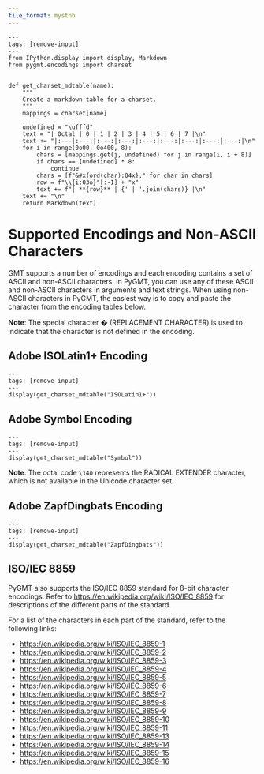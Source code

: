 ```yaml
---
file_format: mystnb
---
```


```{code-cell}
---
tags: [remove-input]
---
from IPython.display import display, Markdown
from pygmt.encodings import charset


def get_charset_mdtable(name):
    """
    Create a markdown table for a charset.
    """
    mappings = charset[name]

    undefined = "\ufffd"
    text = "| Octal | 0 | 1 | 2 | 3 | 4 | 5 | 6 | 7 |\n"
    text += "|:---|:---:|:---:|:---:|:---:|:---:|:---:|:---:|:---:|\n"
    for i in range(0o00, 0o400, 8):
        chars = [mappings.get(j, undefined) for j in range(i, i + 8)]
        if chars == [undefined] * 8:
            continue
        chars = [f"&#x{ord(char):04x};" for char in chars]
        row = f"\\{i:03o}"[:-1] + "x"
        text += f"| **{row}** | {' | '.join(chars)} |\n"
    text += "\n"
    return Markdown(text)
```

# Supported Encodings and Non-ASCII Characters

GMT supports a number of encodings and each encoding contains a set of ASCII and
non-ASCII characters. In PyGMT, you can use any of these ASCII and non-ASCII characters
in arguments and text strings. When using non-ASCII characters in PyGMT, the easiest way
is to copy and paste the character from the encoding tables below.

**Note**: The special character &#xfffd; (REPLACEMENT CHARACTER) is used to indicate
that the character is not defined in the encoding.

## Adobe ISOLatin1+ Encoding

```{code-cell}
---
tags: [remove-input]
---
display(get_charset_mdtable("ISOLatin1+"))
```

## Adobe Symbol Encoding

```{code-cell}
---
tags: [remove-input]
---
display(get_charset_mdtable("Symbol"))
```

**Note**: The octal code `\140` represents the RADICAL EXTENDER character, which is not
available in the Unicode character set.

## Adobe ZapfDingbats Encoding

```{code-cell}
---
tags: [remove-input]
---
display(get_charset_mdtable("ZapfDingbats"))
```

## ISO/IEC 8859

PyGMT also supports the ISO/IEC 8859 standard for 8-bit character encodings. Refer to
<https://en.wikipedia.org/wiki/ISO/IEC_8859> for descriptions of the different parts of
the standard.

For a list of the characters in each part of the standard, refer to the following links:

- <https://en.wikipedia.org/wiki/ISO/IEC_8859-1>
- <https://en.wikipedia.org/wiki/ISO/IEC_8859-2>
- <https://en.wikipedia.org/wiki/ISO/IEC_8859-3>
- <https://en.wikipedia.org/wiki/ISO/IEC_8859-4>
- <https://en.wikipedia.org/wiki/ISO/IEC_8859-5>
- <https://en.wikipedia.org/wiki/ISO/IEC_8859-6>
- <https://en.wikipedia.org/wiki/ISO/IEC_8859-7>
- <https://en.wikipedia.org/wiki/ISO/IEC_8859-8>
- <https://en.wikipedia.org/wiki/ISO/IEC_8859-9>
- <https://en.wikipedia.org/wiki/ISO/IEC_8859-10>
- <https://en.wikipedia.org/wiki/ISO/IEC_8859-11>
- <https://en.wikipedia.org/wiki/ISO/IEC_8859-13>
- <https://en.wikipedia.org/wiki/ISO/IEC_8859-14>
- <https://en.wikipedia.org/wiki/ISO/IEC_8859-15>
- <https://en.wikipedia.org/wiki/ISO/IEC_8859-16>
